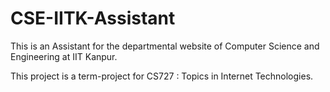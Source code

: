 # CSE-IITK-Assistant
This is an Assistant for the departmental website of Computer Science and Engineering at IIT Kanpur.

This project is a term-project for CS727 : Topics in Internet Technologies.

